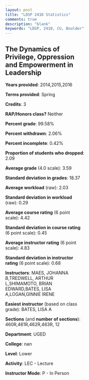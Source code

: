```yaml
---
layout: post
title: "LDSP 2410 Statistics"
comments: true
description: "blank"
keywords: "LDSP, 2410, CU, Boulder"
--- 
```

<head>
<script src="https://ajax.googleapis.com/ajax/libs/jquery/2.1.3/jquery.min.js"></script>
<script src="https://dl.dropboxusercontent.com/s/pc42nxpaw1ea4o9/highcharts.js?dl=0"></script>
<!-- <script src="../assets/js/highcharts.js"></script> -->
<style type="text/css">@font-face {
	font-family: "Bebas Neue";
	src: url(https://www.filehosting.org/file/details/544349/BebasNeue%20Regular.otf) format("opentype");
	}
	h1.Bebas { 
		font-family: "Bebas Neue", Verdana, Tahoma;
	}
</style>
</head>
<body>
	<div id="container" style="float: right; width: 45%; height: 88%; margin-left: 2.5%; margin-right: 2.5%;"></div>
	<script language="JavaScript">
		$(document).ready(function() {
		var chart = {type: 'column'};
		var title = {text: 'Grade Distribution'};
		var xAxis = {categories: ['A','B','C','D','F'],crosshair: true};
		var yAxis = {min: 0,title: {text: 'Percentage'}};
		var tooltip = {headerFormat: '<center><b><span style="font-size:20px">{point.key}</span></b></center>',
		               pointFormat: '<td style="padding:0"><b>{point.y:.1f}%</b></td>',
		               footerFormat: '</table>',shared: true,useHTML: true};
		var plotOptions = {column: {pointPadding: 0.0,borderWidth: 0}};  
		var credits = {enabled: false};var series= [{name: 'Percent',data: [73.39,19.31,5.58,1.29,0.43,]}];
		var json = {};
		json.chart = chart;
		json.title = title;
		json.tooltip = tooltip;
		json.xAxis = xAxis;
		json.yAxis = yAxis;  
		json.series = series;
		json.plotOptions = plotOptions;  
		json.credits = credits;
		$('#container').highcharts(json);
	});
	</script>
</body>
			   
## The Dynamics of Privilege, Oppression and Empowerment in Leadership

**Years provided**: 2014,2015,2016

**Terms provided**: Spring

**Credits**: 3

**RAP/Honors class?** Neither

**Percent grade**: 99.58%

**Percent withdrawn**: 2.06%

**Percent incomplete**: 0.42%

**Proportion of students who dropped**: 2.09

**Average grade** (4.0 scale): 3.59

**Standard deviation in grades**: 18.37

**Average workload** (raw): 2.03

**Standard deviation in workload** (raw): 0.29

**Average course rating** (6 point scale): 4.42

**Standard deviation in course rating** (6 point scale): 0.45

**Average instructor rating** (6 point scale): 4.83

**Standard deviation in instructor rating** (6 point scale): 0.68

**Instructors**: MAES, JOHANNA B,TREDWELL, ARTHUR L,SHIMAMOTO, BRIAN EDWARD,BATES, LISA A,LOGAN,GINNIE IRENE

**Easiest instructor** (based on class grade): BATES, LISA A

**Sections** (and **number of sections**): 460R,461R,462R,463R, 12

**Department**: UGED

**College**: nan

**Level**: Lower

**Activity**: LEC - Lecture

**Instructor Mode**: P  - In Person